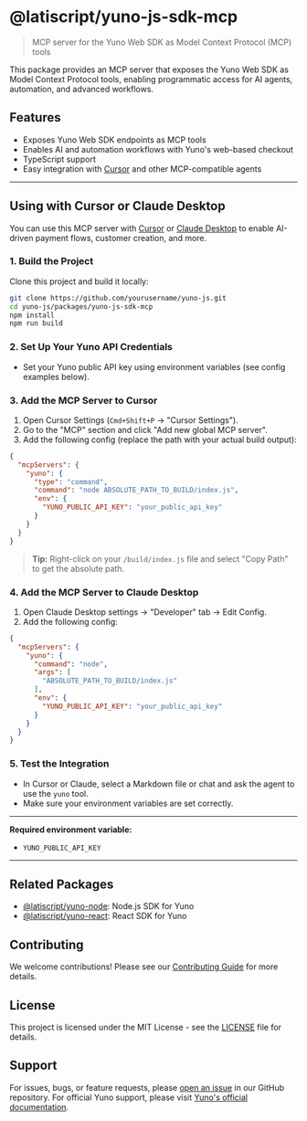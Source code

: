 # @latiscript/yuno-js-sdk-mcp

> MCP server for the Yuno Web SDK as Model Context Protocol (MCP) tools

This package provides an MCP server that exposes the Yuno Web SDK as Model Context Protocol tools, enabling programmatic access for AI agents, automation, and advanced workflows.

## Features

- Exposes Yuno Web SDK endpoints as MCP tools
- Enables AI and automation workflows with Yuno's web-based checkout
- TypeScript support
- Easy integration with [Cursor](https://www.cursor.so/) and other MCP-compatible agents

---

## Using with Cursor or Claude Desktop

You can use this MCP server with [Cursor](https://www.cursor.so/) or [Claude Desktop](https://www.anthropic.com/claude) to enable AI-driven payment flows, customer creation, and more.

### 1. Build the Project

Clone this project and build it locally:

```bash
git clone https://github.com/yourusername/yuno-js.git
cd yuno-js/packages/yuno-js-sdk-mcp
npm install
npm run build
```

### 2. Set Up Your Yuno API Credentials

- Set your Yuno public API key using environment variables (see config examples below).

### 3. Add the MCP Server to Cursor

1. Open Cursor Settings (`Cmd+Shift+P` → "Cursor Settings").
2. Go to the "MCP" section and click "Add new global MCP server".
3. Add the following config (replace the path with your actual build output):

```json
{
  "mcpServers": {
    "yuno": {
      "type": "command",
      "command": "node ABSOLUTE_PATH_TO_BUILD/index.js",
      "env": {
        "YUNO_PUBLIC_API_KEY": "your_public_api_key"
      }
    }
  }
}
```
> **Tip:** Right-click on your `/build/index.js` file and select "Copy Path" to get the absolute path.

### 4. Add the MCP Server to Claude Desktop

1. Open Claude Desktop settings → "Developer" tab → Edit Config.
2. Add the following config:

```json
{
  "mcpServers": {
    "yuno": {
      "command": "node",
      "args": [
        "ABSOLUTE_PATH_TO_BUILD/index.js"
      ],
      "env": {
        "YUNO_PUBLIC_API_KEY": "your_public_api_key"
      }
    }
  }
}
```

### 5. Test the Integration

- In Cursor or Claude, select a Markdown file or chat and ask the agent to use the `yuno` tool.
- Make sure your environment variables are set correctly.

---

**Required environment variable:**

- `YUNO_PUBLIC_API_KEY`

---

## Related Packages

- [@latiscript/yuno-node](../yuno-node/README.md): Node.js SDK for Yuno
- [@latiscript/yuno-react](../yuno-react/README.md): React SDK for Yuno

## Contributing

We welcome contributions! Please see our [Contributing Guide](CONTRIBUTING.md) for more details.

## License

This project is licensed under the MIT License - see the [LICENSE](LICENSE) file for details.

## Support

For issues, bugs, or feature requests, please [open an issue](https://github.com/latiscript/yuno-js/issues) in our GitHub repository. For official Yuno support, please visit [Yuno's official documentation](https://docs.yuno.com). 